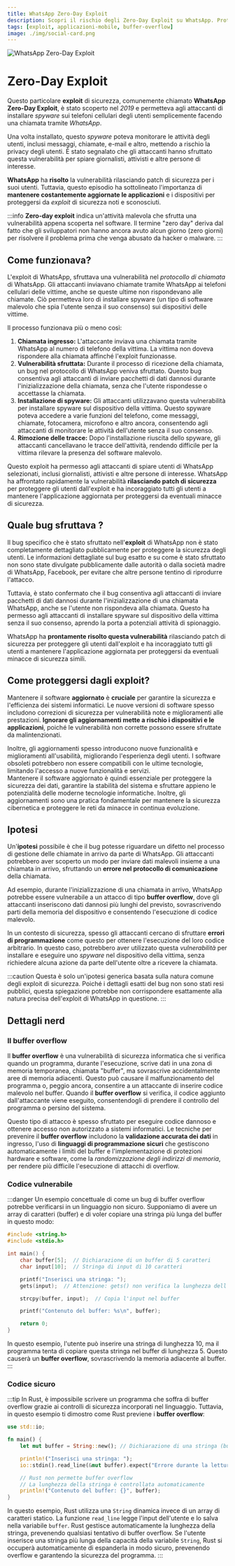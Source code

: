 ```yaml
---
title: WhatsApp Zero-Day Exploit
description: Scopri il rischio degli Zero-Day Exploit su WhatsApp. Proteggiti dalle minacce cibernetiche con consigli aggiornati sulla sicurezza digitale.
tags: [exploit, applicazioni-mobile, buffer-overflow]
image: ./img/social-card.png
---
```


![WhatsApp Zero-Day Exploit](./img/social-card.png)

# Zero-Day Exploit
Questo particolare **exploit** di sicurezza, comunemente chiamato **WhatsApp Zero-Day Exploit**, è stato scoperto nel *2019* e permetteva agli attaccanti di installare *spyware* sui telefoni cellulari degli utenti semplicemente facendo una chiamata tramite *WhatsApp*.
<!--truncate-->
Una volta installato, questo *spyware* poteva monitorare le attività degli utenti, inclusi messaggi, chiamate, e-mail e altro, mettendo a rischio la privacy degli utenti. È stato segnalato che gli attaccanti hanno sfruttato questa vulnerabilità per spiare giornalisti, attivisti e altre persone di interesse.

**WhatsApp** ha **risolto** la vulnerabilità rilasciando patch di sicurezza per i suoi utenti. Tuttavia, questo episodio ha sottolineato l'importanza di **mantenere costantemente aggiornate le applicazioni** e i dispositivi per proteggersi da *exploit* di sicurezza noti e sconosciuti.

:::info
**Zero-day exploit** indica un'attività malevola che sfrutta una vulnerabilità appena scoperta nel software. Il termine "zero day" deriva dal fatto che gli sviluppatori non hanno ancora avuto alcun giorno (zero giorni) per risolvere il problema prima che venga abusato da hacker o malware.
:::

## Come funzionava?
L'exploit di WhatsApp, sfruttava una vulnerabilità nel *protocollo di chiamata* di WhatsApp. Gli attaccanti inviavano chiamate tramite WhatsApp ai telefoni cellulari delle vittime, anche se queste ultime non rispondevano alle chiamate. Ciò permetteva loro di installare spyware (un tipo di software malevolo che spia l'utente senza il suo consenso) sui dispositivi delle vittime.

Il processo funzionava più o meno così:

1. **Chiamata ingresso:** L'attaccante inviava una chiamata tramite WhatsApp al numero di telefono della vittima. La vittima non doveva rispondere alla chiamata affinché l'exploit funzionasse.
2. **Vulnerabilità sfruttata:** Durante il processo di ricezione della chiamata, un bug nel protocollo di WhatsApp veniva sfruttato. Questo bug consentiva agli attaccanti di inviare pacchetti di dati dannosi durante l'inizializzazione della chiamata, senza che l'utente rispondesse o accettasse la chiamata.
3. **Installazione di spyware:** Gli attaccanti utilizzavano questa vulnerabilità per installare spyware sul dispositivo della vittima. Questo spyware poteva accedere a varie funzioni del telefono, come messaggi, chiamate, fotocamera, microfono e altro ancora, consentendo agli attaccanti di monitorare le attività dell'utente senza il suo consenso.
4. **Rimozione delle tracce:** Dopo l'installazione riuscita dello spyware, gli attaccanti cancellavano le tracce dell'attività, rendendo difficile per la vittima rilevare la presenza del software malevolo.

Questo exploit ha permesso agli attaccanti di spiare utenti di WhatsApp selezionati, inclusi giornalisti, attivisti e altre persone di interesse. WhatsApp ha affrontato rapidamente la vulnerabilità **rilasciando patch di sicurezza** per proteggere gli utenti dall'exploit e ha incoraggiato tutti gli utenti a mantenere l'applicazione aggiornata per proteggersi da eventuali minacce di sicurezza.

## Quale bug sfruttava ?
Il bug specifico che è stato sfruttato nell'**exploit** di WhatsApp non è stato completamente dettagliato pubblicamente per proteggere la sicurezza degli utenti. Le informazioni dettagliate sul bug esatto e su come è stato sfruttato non sono state divulgate pubblicamente dalle autorità o dalla società madre di WhatsApp, Facebook, per evitare che altre persone tentino di riprodurre l'attacco.

Tuttavia, è stato confermato che il bug consentiva agli attaccanti di inviare pacchetti di dati dannosi durante l'inizializzazione di una chiamata WhatsApp, anche se l'utente non rispondeva alla chiamata. Questo ha permesso agli attaccanti di installare spyware sul dispositivo della vittima senza il suo consenso, aprendo la porta a potenziali attività di spionaggio.

WhatsApp ha **prontamente risolto questa vulnerabilità** rilasciando patch di sicurezza per proteggere gli utenti dall'exploit e ha incoraggiato tutti gli utenti a mantenere l'applicazione aggiornata per proteggersi da eventuali minacce di sicurezza simili.

## Come proteggersi dagli exploit?
Mantenere il software **aggiornato** è **cruciale** per garantire la sicurezza e l'efficienza dei sistemi informatici. Le nuove versioni di software spesso includono correzioni di sicurezza per vulnerabilità note e miglioramenti alle prestazioni. **Ignorare gli aggiornamenti mette a rischio i dispositivi e le applicazioni**, poiché le vulnerabilità non corrette possono essere sfruttate da malintenzionati.

Inoltre, gli aggiornamenti spesso introducono nuove funzionalità e miglioramenti all'usabilità, migliorando l'esperienza degli utenti. I software obsoleti potrebbero non essere compatibili con le ultime tecnologie, limitando l'accesso a nuove funzionalità e servizi.  
Mantenere il software aggiornato è quindi essenziale per proteggere la sicurezza dei dati, garantire la stabilità del sistema e sfruttare appieno le potenzialità delle moderne tecnologie informatiche. Inoltre, gli aggiornamenti sono una pratica fondamentale per mantenere la sicurezza cibernetica e proteggere le reti da minacce in continua evoluzione.

## Ipotesi 
Un'**ipotesi** possibile è che il bug potesse riguardare un difetto nel processo di gestione delle chiamate in arrivo da parte di WhatsApp. Gli attaccanti potrebbero aver scoperto un modo per inviare dati malevoli insieme a una chiamata in arrivo, sfruttando un **errore nel protocollo di comunicazione** della chiamata.

Ad esempio, durante l'inizializzazione di una chiamata in arrivo, WhatsApp potrebbe essere vulnerabile a un attacco di tipo **buffer overflow**, dove gli attaccanti inseriscono dati dannosi più lunghi del previsto, sovrascrivendo parti della memoria del dispositivo e consentendo l'esecuzione di codice malevolo.

In un contesto di sicurezza, spesso gli attaccanti cercano di sfruttare **errori di programmazione** come questo per ottenere l'esecuzione del loro codice arbitrario. In questo caso, potrebbero aver utilizzato questa *vulnerabilità* per installare e eseguire uno *spyware* nel dispositivo della vittima, senza richiedere alcuna azione da parte dell'utente oltre a ricevere la chiamata.

:::caution
Questa è solo un'ipotesi generica basata sulla natura comune degli exploit di sicurezza. Poiché i dettagli esatti del bug non sono stati resi pubblici, questa spiegazione potrebbe non corrispondere esattamente alla natura precisa dell'exploit di WhatsApp in questione.
:::

## Dettagli nerd

### Il buffer overflow
Il **buffer overflow** è una vulnerabilità di sicurezza informatica che si verifica quando un programma, durante l'esecuzione, scrive dati in una zona di memoria temporanea, chiamata "buffer", ma sovrascrive accidentalmente aree di memoria adiacenti. Questo può causare il malfunzionamento del programma o, peggio ancora, consentire a un attaccante di inserire codice malevolo nel buffer. Quando il **buffer overflow** si verifica, il codice aggiunto dall'attaccante viene eseguito, consentendogli di prendere il controllo del programma o persino del sistema. 

Questo tipo di attacco è spesso sfruttato per eseguire codice dannoso e ottenere accesso non autorizzato a sistemi informatici. Le tecniche per prevenire il **buffer overflow** includono la **validazione accurata dei dati** in ingresso, l'uso di **linguaggi di programmazione sicuri** che gestiscono automaticamente i limiti del buffer e l'implementazione di protezioni hardware e software, come la *randomizzazione degli indirizzi di memoria*, per rendere più difficile l'esecuzione di attacchi di overflow.

### Codice vulnerabile
:::danger
Un esempio concettuale di come un bug di buffer overflow potrebbe verificarsi in un linguaggio non sicuro. Supponiamo di avere un array di caratteri (buffer) e di voler copiare una stringa più lunga del buffer in questo modo:

```c
#include <string.h>
#include <stdio.h>

int main() {
    char buffer[5];  // Dichiarazione di un buffer di 5 caratteri
    char input[10];  // Stringa di input di 10 caratteri

    printf("Inserisci una stringa: ");
    gets(input);  // Attenzione: gets() non verifica la lunghezza dell'input

    strcpy(buffer, input);  // Copia l'input nel buffer

    printf("Contenuto del buffer: %s\n", buffer);

    return 0;
}
```

In questo esempio, l'utente può inserire una stringa di lunghezza 10, ma il programma tenta di copiare questa stringa nel buffer di lunghezza 5. Questo causerà un **buffer overflow**, sovrascrivendo la memoria adiacente al buffer.
:::

### Codice sicuro
:::tip
In Rust, è impossibile scrivere un programma che soffra di buffer overflow grazie ai controlli di sicurezza incorporati nel linguaggio. Tuttavia, in questo esempio ti dimostro come Rust previene i **buffer overflow**:

```rust
use std::io;

fn main() {
    let mut buffer = String::new(); // Dichiarazione di una stringa (buffer) vuota

    println!("Inserisci una stringa: ");
    io::stdin().read_line(&mut buffer).expect("Errore durante la lettura dell'input.");

    // Rust non permette buffer overflow
    // La lunghezza della stringa è controllata automaticamente
    println!("Contenuto del buffer: {}", buffer);
}
```

In questo esempio, Rust utilizza una `String` dinamica invece di un array di caratteri statico. La funzione `read_line` legge l'input dell'utente e lo salva nella variabile `buffer`. Rust gestisce automaticamente la lunghezza della stringa, prevenendo qualsiasi tentativo di buffer overflow. Se l'utente inserisce una stringa più lunga della capacità della variabile `String`, Rust si occuperà automaticamente di espanderla in modo sicuro, prevenendo overflow e garantendo la sicurezza del programma.
:::